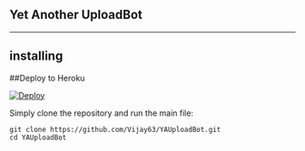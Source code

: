 ## Yet Another UploadBot
---
## installing

##Deploy to Heroku

[![Deploy](https://www.herokucdn.com/deploy/button.svg)](https://heroku.com/deploy?template=https://gitlab.com/Vijay63/YAUploadBot)


Simply clone the repository and run the main file:

```git clone 
git clone https://github.com/Vijay63/YAUploadBot.git
cd YAUploadBot
